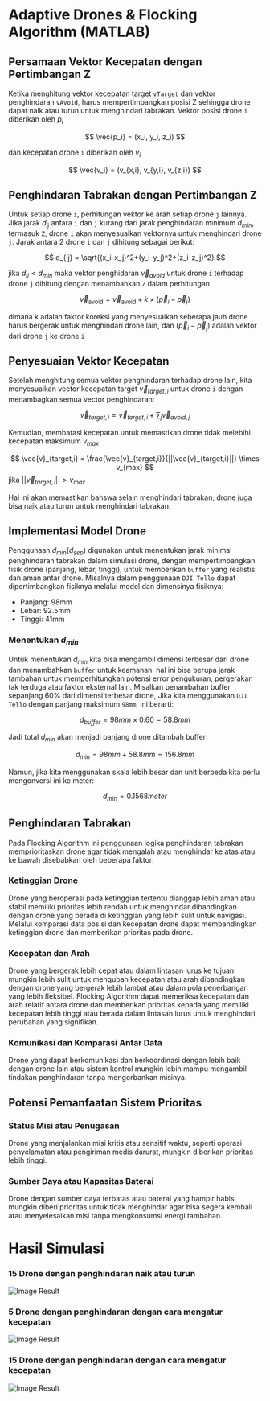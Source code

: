# Adaptive Drones & Flocking Algorithm (MATLAB)

## Persamaan Vektor Kecepatan dengan Pertimbangan Z
Ketika menghitung vektor kecepatan target `vTarget` dan vektor penghindaran `vAvoid`,  harus mempertimbangkan posisi Z sehingga drone dapat naik atau turun untuk menghindari tabrakan. Vektor posisi drone `i` diberikan oleh $p_{i}$

$$ \vec{p_i} = (x_i, y_i, z_i) $$ 

dan kecepatan drone `i` diberikan oleh $v_i$

$$ \vec{v_i} = (v_{x,i}, v_{y,i}, v_{z,i}) $$ 

## Penghindaran Tabrakan dengan Pertimbangan Z
Untuk setiap drone `i`, perhitungan vektor ke arah setiap drone `j` lainnya. Jika jarak $d_{ij}$ antara `i` dan `j` kurang dari jarak penghindaran minimum $d_{min}$, termasuk `Z`, drone `i` akan menyesuaikan vektornya untuk menghindari drone `j`.
Jarak antara 2 drone `i` dan `j` dihitung sebagai berikut:

$$ d_{ij} = \sqrt{(x_i-x_j)^2+(y_i-y_j)^2+(z_i-z_j)^2} $$

jika $d_{ij} < d_{min}$ maka vektor penghidaran $\vec{v}_{avoid}$ untuk drone `i` terhadap drone `j` dihitung dengan menambahkan `Z` dalam perhitungan

$$ \vec{v}_{\text{avoid}} = \vec{v}_{\text{avoid}} + k \times (\vec{p}_i - \vec{p}_j) $$

dimana k adalah faktor koreksi yang menyesuaikan seberapa jauh drone harus bergerak untuk menghindari drone lain, dan $(\vec{p}_{i}-\vec{p}_{j})$ adalah vektor dari drone `j` ke drone `i`

## Penyesuaian Vektor Kecepatan
Setelah menghitung semua vektor penghindaran terhadap drone lain, kita menyesuaikan vector kecepatan target $\vec{v}_{target,i}$ untuk drone `i` dengan menambagkan semua vector penghindaran:

$$ \vec{v}_{target,i} = \vec{v}_{target,i} + \sum_{j}{\vec{v}_{avoid,j}} $$

Kemudian, membatasi kecepatan untuk memastikan drone tidak melebihi kecepatan maksimum $v_{max}$

$$ \vec{v}_{target,i} = \frac{\vec{v}_{target,i}}{||\vec{v}_{target,i}||} \times v_{max} $$ 
jika $|| \vec{v}_{target,i} || > v_{max}$

Hal ini akan memastikan bahswa selain menghindari tabrakan, drone juga bisa naik atau turun untuk menghindari tabrakan.

## Implementasi Model Drone
Penggunaan $d_{min} (d_{sep})$ digunakan untuk menentukan jarak minimal penghindaran tabrakan dalam simulasi drone, dengan mempertimbangkan fisik drone (panjang, lebar, tinggi), untuk memberikan `buffer` yang realistis dan aman antar drone. Misalnya dalam penggunaan `DJI Tello` dapat dipertimbangkan fisiknya melalui model dan dimensinya fisiknya:
- Panjang: 98mm
- Lebar: 92.5mm
- Tinggi: 41mm

### Menentukan $d_{min}$
Untuk menentukan $d_{min}$ kita bisa mengambil dimensi terbesar dari drone dan menambahkan `buffer` untuk keamanan. hal ini bisa berupa jarak tambahan untuk memperhitungkan potensi error pengukuran, pergerakan tak terduga atau faktor eksternal lain.
Misalkan penambahan buffer sepanjang 60% dari dimensi terbesar drone, Jika kita menggunakan `DJI Tello` dengan panjang maksimum `98mm`, ini berarti:

$$ d_{buffer} = 98mm \times 0.60 = 58.8mm$$

Jadi total $d_{min}$ akan menjadi panjang drone ditambah buffer:

$$ d_{min} = 98mm + 58.8mm = 156.8mm $$

Namun, jika kita menggunakan skala lebih besar dan unit berbeda kita perlu mengonversi ini ke meter:

$$ d_{min} = 0.1568meter $$

## Penghindaran Tabrakan
Pada Flocking Algorithm ini penggunaan logika penghindaran tabrakan memprioritaskan drone agar tidak mengalah atau menghindar ke atas atau ke bawah disebabkan oleh beberapa faktor:
### Ketinggian Drone
Drone yang beroperasi pada ketinggian tertentu dianggap lebih aman atau stabil memiliki prioritas lebih rendah untuk menghindar dibandingkan dengan drone yang berada di ketinggian yang lebih sulit untuk navigasi. Melalui komparasi data posisi dan kecepatan drone dapat membandingkan ketinggian drone dan memberikan prioritas pada drone.

### Kecepatan dan Arah
Drone yang bergerak lebih cepat atau dalam lintasan lurus ke tujuan mungkin lebih sulit untuk mengubah kecepatan atau arah dibandingkan dengan drone yang bergerak lebih lambat atau dalam pola penerbangan yang lebih fleksibel.
Flocking Algorithm dapat memeriksa kecepatan dan arah relatif antara drone dan memberikan prioritas kepada yang memiliki kecepatan lebih tinggi atau berada dalam lintasan lurus untuk menghindari perubahan yang signifikan.

### Komunikasi dan Komparasi Antar Data
Drone yang dapat berkomunikasi dan berkoordinasi dengan lebih baik dengan drone lain atau sistem kontrol mungkin lebih mampu mengambil tindakan penghindaran tanpa mengorbankan misinya.

## Potensi Pemanfaatan Sistem Prioritas
### Status Misi atau Penugasan
Drone yang menjalankan misi kritis atau sensitif waktu, seperti operasi penyelamatan atau pengiriman medis darurat, mungkin diberikan prioritas lebih tinggi. 

### Sumber Daya atau Kapasitas Baterai
Drone dengan sumber daya terbatas atau baterai yang hampir habis mungkin diberi prioritas untuk tidak menghindar agar bisa segera kembali atau menyelesaikan misi tanpa mengkonsumsi energi tambahan.

# Hasil Simulasi

### 15 Drone dengan penghindaran naik atau turun
![Image Result](15_up_down.jpg)
### 5 Drone dengan penghindaran dengan cara mengatur kecepatan
![Image Result](result.png.jpg)
### 15 Drone dengan penghindaran dengan cara mengatur kecepatan
![Image Result](15_drones.png.jpg)